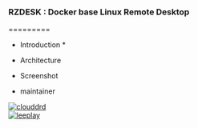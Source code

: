 ### RZDESK : Docker base Linux Remote Desktop 
=========

* Introduction 
   *  

* Architecture 
  

* Screenshot  


* maintainer

[![clouddrd](https://avatars0.githubusercontent.com/u/4547756?v=2&s=100)](clouddrd@gmail.com)  
[![leeplay](https://avatars1.githubusercontent.com/u/7857613?v=2&s=100)](hyeongkyu.lee@navercop.com)
  


